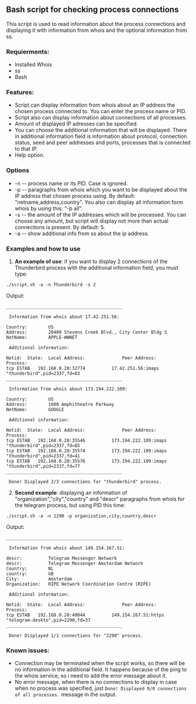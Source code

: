 ## Bash script for checking process connections
This script is used to read information about the process connections and displaying it with information from whois and the optional information from ss.
### Requierments: 
* Installed Whois
* ss
* Bash

### Features:
* Script can display information from whois about an IP address the chosen process connected to. You can enter the process name or PID.
* Script also can display information about connections of all processes.
* Amount of displayed IP adresses can be specified. 
* You can choose the additional information that will be displayed. There in additional information field is information about protocol, connection status, seed and peer addresses and ports, processes that is connected to that IP.
* Help option.

### Options
* -n -- process name or its PID. Case is ignored. 
* -p -- paragraphs from whois which you want to be displayed about the IP address that chosen process using. By default: "netname,address,country". You also can display all information form whois by using this: "-p all".
* -s -- the amount of the IP addresses which will be processed. You can choose any amount, but script will display not more than actual connections is present. By default: 5.
* -a -- show additional info from ss about the ip address.

### Examples and how to use

1. <b> An example of use</b>: if you want to display 2 connections of the Thunderbird process with the additional information field, you must type: 
```
./script.sh -a -n Thunderbird -s 2
```
Output: 

```
____________________________________________

 Information from whois about 17.42.251.56:

Country:        US
Address:        20400 Stevens Creek Blvd., City Center Bldg 3
NetName:        APPLE-WWNET

 Additional information:

Netid:	State:	Local Address:				Peer Address:				Process:
tcp	ESTAB	192.168.0.28:32774			17.42.251.56:imaps			"thunderbird",pid=2337,fd=83
____________________________________________

 Information from whois about 173.194.222.109:

Country:        US
Address:        1600 Amphitheatre Parkway
NetName:        GOOGLE

 Additional information:

Netid:	State:	Local Address:				Peer Address:				Process:
tcp	ESTAB	192.168.0.28:35546			173.194.222.109:imaps			"thunderbird",pid=2337,fd=85
tcp	ESTAB	192.168.0.28:35574			173.194.222.109:imaps			"thunderbird",pid=2337,fd=41
tcp	ESTAB	192.168.0.28:35576			173.194.222.109:imaps			"thunderbird",pid=2337,fd=77
____________________________________________

 Done! Displayed 2/3 connections for "thunderbird" process. 
```
2. <b> Second example</b>: displaying an information of "organization","city","country" and "descr" paragraphs from whois for the telegram process, but using PID this time:
```
./script.sh -a -n 2290 -p organization,city,country,descr
```
Output:
```
____________________________________________

 Information from whois about 149.154.167.51:

descr:          Telegram Messenger Network
descr:          Telegram Messenger Amsterdam Network
Country:        NL
country:        GB
City:           Amsterdam
Organization:   RIPE Network Coordination Centre (RIPE)

 Additional information:

Netid:	State:	Local Address:				Peer Address:				Process:
tcp	ESTAB	192.168.0.28:40044			149.154.167.51:https			"telegram-deskto",pid=2290,fd=37
____________________________________________

 Done! Displayed 1/1 connections for "2290" process. 
```
### Known issues: 
* Connection may be terminated when the script works, so there will be no information in the additional field. It happens because of the ping to the whois service, so i need to add the error message about it.
* No error message, when there is no connections to display in case when no process was specified, just ```Done! Displayed 0/0 connections of all processes.``` message in the output.
